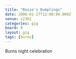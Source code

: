 ```yaml
---
title: "Rosie's Dumplings"
date: 2006-01-27T12:00:00.000Z
venue: v2361
categories: gig
board: 8
layout: gig
tags: [burns]
---
```

Burns night celebration